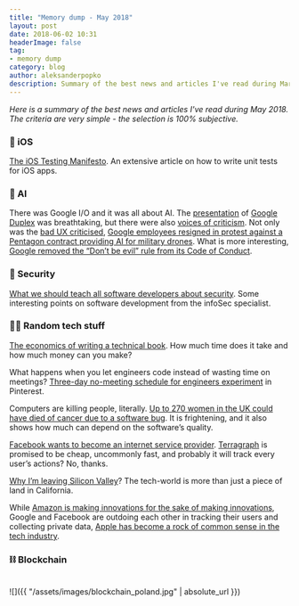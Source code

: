 ```yaml
---
title: "Memory dump - May 2018"
layout: post
date: 2018-06-02 10:31
headerImage: false
tag:
- memory dump
category: blog
author: aleksanderpopko
description: Summary of the best news and articles I've read during March 2018.
---
```

*Here is a summary of the best news and articles I've read during
May 2018. The criteria are very simple - the selection is 100%
subjective.*

### 📱 iOS
[The iOS Testing Manifesto](https://medium.com/@hesham.salman/the-ios-testing-manifesto-e1bc821cc4c3). An extensive article on how to write unit tests for iOS apps.

### 🤖 AI
There was Google I/O and it was all about AI. The [presentation](https://www.youtube.com/watch?v=D5VN56jQMWM) of [Google Duplex](https://ai.googleblog.com/2018/05/duplex-ai-system-for-natural-conversation.html) was breathtaking, but there were also [voices of criticism](https://aleksanderpopko.tech/google-io-keynote-2018/). Not only was the [bad UX criticised](https://venturebeat.com/2018/05/11/googles-use-of-ai-to-mimic-humans-is-unethical-and-bad-ux/), [Google employees resigned in protest against a Pentagon contract providing AI for military drones](https://gizmodo.com/google-employees-resign-in-protest-against-pentagon-con-1825729300). What is more interesting, [Google removed the “Don’t be evil” rule from its Code of Conduct](https://gizmodo.com/google-removes-nearly-all-mentions-of-dont-be-evil-from-1826153393).

### 🔐 Security
[What we should teach all software developers about security](https://dawidbalut.com/2018/05/06/here-is-what-we-should-teach-all-software-developers-about-security/). Some interesting points on software development from the infoSec specialist.

### 👩‍💻 Random tech stuff
[The economics of writing a technical book](https://medium.com/@rothgar/the-economics-of-writing-a-technical-book-689d0c12fe39). How much time does it take and how much money can you make?

What happens when you let engineers code instead of wasting time on meetings? [Three-day no-meeting schedule for engineers experiment](https://medium.com/@Pinterest_Engineering/three-day-no-meeting-schedule-for-engineers-fca9f857a567) in Pinterest.

Computers are killing people, literally. [Up to 270 women in the UK could have died of cancer due to a software bug](https://www.theregister.co.uk/2018/05/02/computer_algorithm_blamed_for_450k_women_failing_to_receive_breast_screening_invite/). It is frightening, and it also shows how much can depend on the software’s quality.

[Facebook wants to become an internet service provider](https://www.cultofmac.com/549437/facebook-terragraph-internet-service-qualcomm/). [Terragraph](https://www.qualcomm.com/news/releases/2018/05/21/qualcomm-and-facebook-bring-high-speed-internet-connectivity-over-60ghz) is promised to be cheap, uncommonly fast, and probably it will track every user’s actions? No, thanks.

[Why I’m leaving Silicon Valley](https://medium.com/@preethikasireddy/why-im-leaving-silicon-valley-72919edb3297)? The tech-world is more than just a piece of land in California.

While [Amazon is making innovations for the sake of making innovations](https://www.bloomberg.com/view/articles/2018-01-23/amazon-s-pointless-obsession-with-cashiers), Google and Facebook are outdoing each other in tracking their users and collecting private data, [Apple has become a rock of common sense in the tech industry](https://www.bloomberg.com/view/articles/2018-05-02/i-m-sorry-i-criticized-you-apple-you-win?cmpId=flipboard).

### ⛓ Blockchain
<br />
![]({{ "/assets/images/blockchain_poland.jpg" | absolute_url }})
